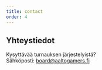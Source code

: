 ```yaml
---
title: contact
order: 4
---
```


## Yhteystiedot

Kysyttävää turnauksen järjestelyistä?  
Sähköposti: [board@aaltogamers.fi](mailto:board@aaltogamers.fi)
